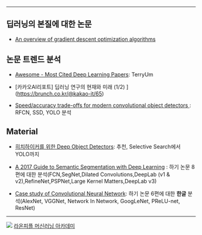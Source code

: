 





---
## 딥러닝의 본질에 대한 논문

- [An overview of gradient descent optimization algorithms](https://arxiv.org/abs/1609.04747)


## 논문 트렌드 분석

- [Awesome - Most Cited Deep Learning Papers](https://github.com/terryum/awesome-deep-learning-papers): TerryUm

- [카카오AI리포트] 딥러닝 연구의 현재와 미래 (1/2) ](https://brunch.co.kr/@kakao-it/65)

- [Speed/accuracy trade-offs for modern convolutional object detectors](https://arxiv.org/pdf/1611.10012v1.pdf): RFCN, SSD, YOLO 분석


## Material 

- [히치하이커를 위한 Deep Object Detectors](https://www.slideshare.net/IldooKim/deep-object-detectors-1-20166): 추천, Selective Search에서 YOLO까지 

- [A 2017 Guide to Semantic Segmentation with Deep Learning](http://blog.qure.ai/notes/semantic-segmentation-deep-learning-review) : 하기 논문 8편에 대한 분석(FCN,SegNet,Dilated Convolutions,DeepLab (v1 & v2),RefineNet,PSPNet,Large Kernel Matters,DeepLab v3)

- [Case study of Convolutional Neural Network](http://nmhkahn.github.io/Casestudy-CNN): 하기 논문 6편에 대한 **한글** 분석(AlexNet, VGGNet, Network In Network, GoogLeNet, PReLU-net, ResNet)

---

![](https://i.imgur.com/FJoFhaH.png)
[ 라온피플 머신러닝 아카데미](http://laonple.blog.me/220918802749)